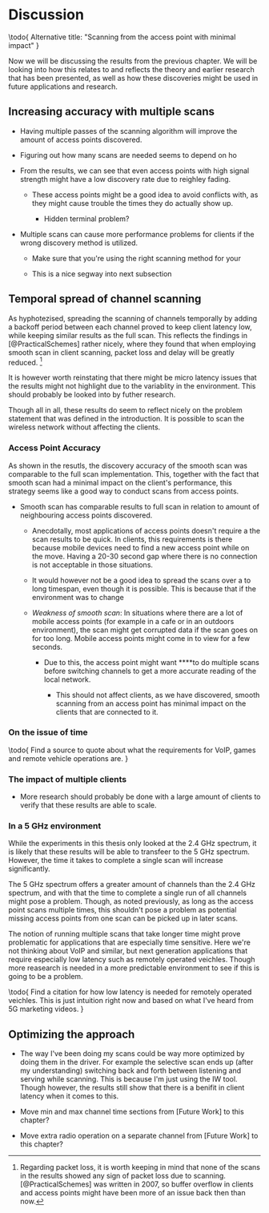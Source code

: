 Discussion
==========

\todo{
    Alternative title: "Scanning from the access point with minimal impact"
}

Now we will be discussing the results from the previous chapter. We will be
looking into how this relates to and reflects the theory and earlier research 
that has been presented, as well as how these discoveries might be used in future
applications and research. 


Increasing accuracy with multiple scans
---------------------------------------

* Having multiple passes of the scanning algorithm will improve the amount of
  access points discovered.
  
* Figuring out how many scans are needed seems to depend on ho

* From the results, we can see that even access points with high signal strength
  might have a low discovery rate due to reighley fading.
 
    * These access points might be a good idea to avoid conflicts with, as they
      might cause trouble the times they do actually show up.
    
        * Hidden terminal problem?
    
* Multiple scans can cause more performance problems for clients if the wrong
  discovery method is utilized.
  
    * Make sure that you're using the right scanning method for your 

    * This is a nice segway into next subsection


Temporal spread of channel scanning
-----------------------------------

As hyphotezised, spreading the scanning of channels temporally by adding a
backoff period between each channel proved to keep client latency low, while
keeping similar results as the full scan. This reflects the findings in
[@PracticalSchemes] rather nicely, where they found that when employing smooth scan
in client scanning, packet loss and delay will be greatly reduced. [^noteonpacketloss]

[^noteonpacketloss]: Regarding packet loss, it is worth keeping in mind that none
of the scans in the results showed any sign of packet loss due to scanning.
[@PracticalSchemes] was written in 2007, so buffer overflow in clients and access
points might have been more of an issue back then than now.

It is however worth reinstating that there might be micro latency issues that the
results might not highlight due to the variablity in the environment. This should
probably be looked into by futher research. 

Though all in all, these results do seem to reflect nicely on the problem statement
that was defined in the introduction. It is possible to scan the wireless network
without affecting the clients.

### Access Point Accuracy

As shown in the resutls, the discovery accuracy of the smooth scan was comparable
to the full scan implementation. This, together with the fact that smooth scan 
had a minimal impact on the client's performance, this strategy seems like a good 
way to conduct scans from access points.
 
 * Smooth scan has comparable results to full scan in relation to amount of
   neighbouring access points discovered.
   
    * Anecdotally, most applications of access points doesn't require a the scan
      results to be quick. In clients, this requirements is there because mobile
      devices need to find a new access point while on the move. Having a 20-30
      second gap where there is no connection is not acceptable in those situations.
      
    * It would however not be a good idea to spread the scans over a to long
      timespan, even though it is possible. This is because that if the
      environment was to change
      
    * *Weakness of smooth scan*: In situations where there are a lot of mobile
      access points (for example in a cafe or in an outdoors environment), the
      scan might get corrupted data if the scan goes on for too long. Mobile
      access points might come in to view for a few seconds. 
      
        * Due to this, the access point might want ****to do multiple scans before
          switching channels to get a more accurate reading of the local network.
          
            * This should not affect clients, as we have discovered, smooth scanning
              from an access point has minimal impact on the clients that are
              connected to it.


### On the issue of time

\todo{
    Find a source to quote about what the requirements for VoIP, games and
    remote vehicle operations are.
}


### The impact of multiple clients
    
 * More research should probably be done with a large amount of clients to
   verify that these results are able to scale.


### In a 5 GHz environment

While the experiments in this thesis only looked at the 2.4 GHz spectrum, it is
likely that these results will be able to transfeer to the 5 GHz spectrum.
However, the time it takes to complete a single scan will increase significantly.

The 5 GHz spectrum offers a greater amount of channels than the 2.4 GHz spectrum,
and with that the time to complete a single run of all channels might pose a
problem. Though, as noted previously, as long as the access point scans multiple
times, this shouldn't pose a problem as potential missing access points from one
scan can be picked up in later scans.

The notion of running multiple scans that take longer time might prove
problematic for applications that are especially time sensitive. Here we're not
thinking about VoIP and similar, but next generation applications that require
especially low latency such as remotely operated veichles. Though more reasearch is
needed in a more predictable environment to see if this is going to be a problem.

\todo{
    Find a citation for how low latency is needed for remotely operated veichles.
    This is just intuition right now and based on what I've heard from 5G marketing
    videos.
}


Optimizing the approach
-----------------------

 * The way I've been doing my scans could be way more optimized by
   doing them in the driver. For example the selective scan ends up (after
   my understanding) switching back and forth between listening and serving
   while scanning. This is because I'm just using the IW tool.
   Though however, the results still show that there is a benifit in client
   latency when it comes to this.
  
 * Move min and max channel time sections from [Future Work] to this chapter?
 
 * Move extra radio operation on a separate channel from [Future Work] to
   this chapter?


<!--
In this chapter you discuss the results of your study/project.

 - Is it possible to generalise?
 
 - Make comparisons with other studies
 
 - Are there alternative explanations?
 
 - What are the strong and weak aspects of the paper?
 
 - What are the practical implications?
 
 - Is more research needed?
 
 - Make recommendations (to be applied in practice).
-->


<!--
Critisism
---------
Valid critisism to my approach can be:
    * The variability in my environment
    * The equipment used might not be optimal.
    * The way I've been doing my scans could be way more optimized by
      doing them in the driver. For example the selective scan ends up (after
      my understanding) switching back and forth between listening and serving
      while scanning. This is because I'm just using the IW tool.
      Though however, the results still show that there is a benifit in client
      latency when it comes to this.
-->

<!--

Recomendations
--------------

-->